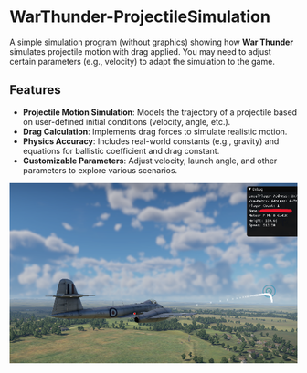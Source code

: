 # WarThunder-ProjectileSimulation
A simple simulation program (without graphics) showing how **War Thunder** simulates projectile motion with drag applied. You may need to adjust certain parameters (e.g., velocity) to adapt the simulation to the game.

## Features
- **Projectile Motion Simulation**: Models the trajectory of a projectile based on user-defined initial conditions (velocity, angle, etc.).
- **Drag Calculation**: Implements drag forces to simulate realistic motion.
- **Physics Accuracy**: Includes real-world constants (e.g., gravity) and equations for ballistic coefficient and drag constant.
- **Customizable Parameters**: Adjust velocity, launch angle, and other parameters to explore various scenarios.

![Simulation Example](simulate.png "Simulation Output Example")

